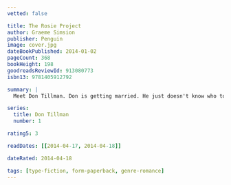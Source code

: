 ```yaml
---
vetted: false

title: The Rosie Project
author: Graeme Simsion
publisher: Penguin
image: cover.jpg
dateBookPublished: 2014-01-02
pageCount: 368
bookHeight: 198
goodreadsReviewId: 913080773
isbn13: 9781405912792

summary: |
  Meet Don Tillman. Don is getting married. He just doesn't know who to yet. But he has designed a very detailed questionnaire to help him find the perfect woman. One thing he already knows, though, is that it's not Rosie. Absolutely, completely, definitely not.

series:
  title: Don Tillman
  number: 1

rating5: 3

readDates: [[2014-04-17, 2014-04-18]]

dateRated: 2014-04-18

tags: [type-fiction, form-paperback, genre-romance]
---
```

